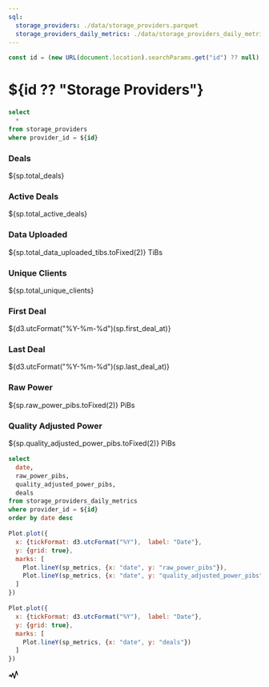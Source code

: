 ```yaml
---
sql:
  storage_providers: ./data/storage_providers.parquet
  storage_providers_daily_metrics: ./data/storage_providers_daily_metrics.parquet
---
```


```js
const id = (new URL(document.location).searchParams.get("id") ?? null);
```

# ${id ?? "Storage Providers"}

```sql id=[sp]
select
  *
from storage_providers
where provider_id = ${id}
```

<div class="sp grid grid-cols-2">
  <div class="card"> <h3> Deals </h3> ${sp.total_deals} </div>
  <div class="card"> <h3> Active Deals </h3> ${sp.total_active_deals} </div>
  <div class="card"> <h3> Data Uploaded </h3> ${sp.total_data_uploaded_tibs.toFixed(2)} TiBs </div>
  <div class="card"> <h3> Unique Clients </h3> ${sp.total_unique_clients} </div>
  <div class="card"> <h3> First Deal </h3> ${d3.utcFormat("%Y-%m-%d")(sp.first_deal_at)} </div>
  <div class="card"> <h3> Last Deal </h3> ${d3.utcFormat("%Y-%m-%d")(sp.last_deal_at)} </div>
  <div class="card"> <h3> Raw Power </h3> ${sp.raw_power_pibs.toFixed(2)} PiBs </div>
  <div class="card"> <h3> Quality Adjusted Power </h3> ${sp.quality_adjusted_power_pibs.toFixed(2)} PiBs </div>
</div>

```sql id=sp_metrics
select
  date,
  raw_power_pibs,
  quality_adjusted_power_pibs,
  deals
from storage_providers_daily_metrics
where provider_id = ${id}
order by date desc
```

```js
Plot.plot({
  x: {tickFormat: d3.utcFormat("%Y"),  label: "Date"},
  y: {grid: true},
  marks: [
    Plot.lineY(sp_metrics, {x: "date", y: "raw_power_pibs"}),
    Plot.lineY(sp_metrics, {x: "date", y: "quality_adjusted_power_pibs"})
  ]
})
```

```js
Plot.plot({
  x: {tickFormat: d3.utcFormat("%Y"),  label: "Date"},
  y: {grid: true},
  marks: [
    Plot.lineY(sp_metrics, {x: "date", y: "deals"})
  ]
})
```

<a href="/"> <img src="logo.svg" width="20px"> </a>
